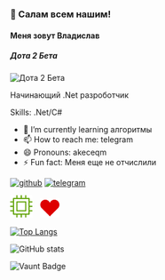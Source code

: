 ### 👋 Салам всем нашим!
#### Меня зовут Владислав
##### Дота 2 Бета
![Дота 2 Бета](https://i.pinimg.com/originals/d3/b9/9f/d3b99ffcd6d9e177777b1f5e258d73b3.jpg)

Начинающий .Net разроботчик

Skills: .Net/C#

- 🌱 I’m currently learning алгоритмы 
- 📫 How to reach me: telegram 
- 😄 Pronouns: akeceqm 
- ⚡ Fun fact: Меня еще не отчислили 


[<img src='https://cdn.jsdelivr.net/npm/simple-icons@3.0.1/icons/github.svg' alt='github' height='40'>](https://github.com/akeceqm)  [<img src='https://cdn.jsdelivr.net/npm/simple-icons@3.0.1/icons/telegram.svg' alt='telegram' height='40'>](@akeceqm)  

<a href='https://docs.github.com/en/developers'><img src='https://raw.githubusercontent.com/acervenky/animated-github-badges/master/assets/devbadge.gif' width='40' height='40'></a> <a href='https://docs.github.com/en/github/supporting-the-open-source-community-with-github-sponsors'><img src='https://raw.githubusercontent.com/acervenky/animated-github-badges/master/assets/sponsorbadge.gif' width='35' height='35'></a> 

[![Top Langs](https://github-readme-stats.vercel.app/api/top-langs/?username=akeceqm)](https://github.com/anuraghazra/github-readme-stats)

![GitHub stats](https://github-readme-stats.vercel.app/api?username=akeceqm&show_icons=true)  

![Vaunt Badge](https://api.vaunt.dev/v1/github/entities/akeceqm/contributions?format=svg&private=false)  

